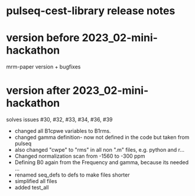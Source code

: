 # pulseq-cest-library release notes

# version before 2023_02-mini-hackathon
mrm-paper version + bugfixes

# version after 2023_02-mini-hackathon
solves issues
#30, #32, #33, #34, #36, #39

- changed all B1cpwe variables to B1rms.
- changed gamma definition- now not defined in the code but taken from pulseq
- also changed "cwpe" to "rms" in all non ".m" files, e.g. python and r…
- Changed normalization scan from -1560 to -300 ppm
- Defining B0 again from the Frequency and gamma, because its needed …
- renamed  seq_defs to defs to make files shorter
- simplified all files 
- added test_all 


